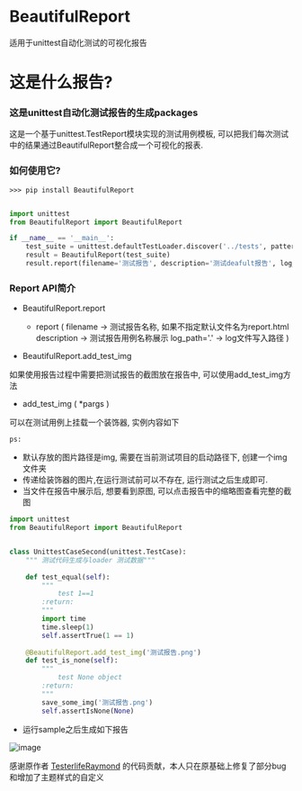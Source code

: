 # BeautifulReport

适用于unittest自动化测试的可视化报告

# 这是什么报告?

### 这是unittest自动化测试报告的生成packages

这是一个基于unittest.TestReport模块实现的测试用例模板, 可以把我们每次测试中的结果通过BeautifulReport整合成一个可视化的报表.

### 如何使用它?

```shell
>>> pip install BeautifulReport
```


```python

import unittest
from BeautifulReport import BeautifulReport

if __name__ == '__main__':
    test_suite = unittest.defaultTestLoader.discover('../tests', pattern='test*.py')
    result = BeautifulReport(test_suite)
    result.report(filename='测试报告', description='测试deafult报告', log_path='report')

```

### Report API简介

* BeautifulReport.report
    * report (
        filename -> 测试报告名称, 如果不指定默认文件名为report.html
        description -> 测试报告用例名称展示
        log_path='.' -> log文件写入路径
    )

* BeautifulReport.add_test_img

如果使用报告过程中需要把测试报告的截图放在报告中, 可以使用add_test_img方法

* add_test_img (
    *pargs
)

可以在测试用例上挂载一个装饰器, 实例内容如下

`ps:` 
    
* 默认存放的图片路径是img, 需要在当前测试项目的启动路径下, 创建一个img文件夹
* 传递给装饰器的图片,在运行测试前可以不存在, 运行测试之后生成即可.
* 当文件在报告中展示后, 想要看到原图, 可以点击报告中的缩略图查看完整的截图

```python
import unittest
from BeautifulReport import BeautifulReport


class UnittestCaseSecond(unittest.TestCase):
    """ 测试代码生成与loader 测试数据"""
    
    def test_equal(self):
        """
            test 1==1
        :return:
        """
        import time
        time.sleep(1)
        self.assertTrue(1 == 1)
    
    @BeautifulReport.add_test_img('测试报告.png')
    def test_is_none(self):
        """
            test None object
        :return:
        """
        save_some_img('测试报告.png')
        self.assertIsNone(None)
```

* 运行sample之后生成如下报告

![image](http://mocobk.test.upcdn.net/image/img20190320212108.jpg)


感谢原作者 [TesterlifeRaymond](https://github.com/TesterlifeRaymond/BeautifulReport) 的代码贡献，本人只在原基础上修复了部分bug和增加了主题样式的自定义

